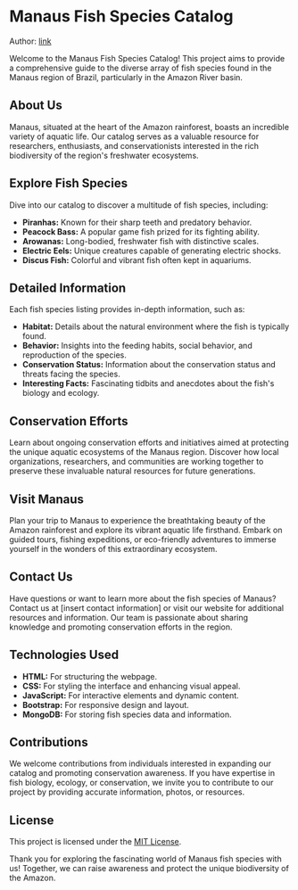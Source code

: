 # Manaus Fish Species Catalog

Author: [link](https://github.com/lukaszsolecki/Manaus)

Welcome to the Manaus Fish Species Catalog! This project aims to provide a comprehensive guide to the diverse array of fish species found in the Manaus region of Brazil, particularly in the Amazon River basin.

## About Us

Manaus, situated at the heart of the Amazon rainforest, boasts an incredible variety of aquatic life. Our catalog serves as a valuable resource for researchers, enthusiasts, and conservationists interested in the rich biodiversity of the region's freshwater ecosystems.

## Explore Fish Species

Dive into our catalog to discover a multitude of fish species, including:

- **Piranhas:** Known for their sharp teeth and predatory behavior.
- **Peacock Bass:** A popular game fish prized for its fighting ability.
- **Arowanas:** Long-bodied, freshwater fish with distinctive scales.
- **Electric Eels:** Unique creatures capable of generating electric shocks.
- **Discus Fish:** Colorful and vibrant fish often kept in aquariums.

## Detailed Information

Each fish species listing provides in-depth information, such as:

- **Habitat:** Details about the natural environment where the fish is typically found.
- **Behavior:** Insights into the feeding habits, social behavior, and reproduction of the species.
- **Conservation Status:** Information about the conservation status and threats facing the species.
- **Interesting Facts:** Fascinating tidbits and anecdotes about the fish's biology and ecology.

## Conservation Efforts

Learn about ongoing conservation efforts and initiatives aimed at protecting the unique aquatic ecosystems of the Manaus region. Discover how local organizations, researchers, and communities are working together to preserve these invaluable natural resources for future generations.

## Visit Manaus

Plan your trip to Manaus to experience the breathtaking beauty of the Amazon rainforest and explore its vibrant aquatic life firsthand. Embark on guided tours, fishing expeditions, or eco-friendly adventures to immerse yourself in the wonders of this extraordinary ecosystem.

## Contact Us

Have questions or want to learn more about the fish species of Manaus? Contact us at [insert contact information] or visit our website for additional resources and information. Our team is passionate about sharing knowledge and promoting conservation efforts in the region.

## Technologies Used

- **HTML:** For structuring the webpage.
- **CSS:** For styling the interface and enhancing visual appeal.
- **JavaScript:** For interactive elements and dynamic content.
- **Bootstrap:** For responsive design and layout.
- **MongoDB:** For storing fish species data and information.

## Contributions

We welcome contributions from individuals interested in expanding our catalog and promoting conservation awareness. If you have expertise in fish biology, ecology, or conservation, we invite you to contribute to our project by providing accurate information, photos, or resources.

## License

This project is licensed under the [MIT License](LICENSE).

Thank you for exploring the fascinating world of Manaus fish species with us! Together, we can raise awareness and protect the unique biodiversity of the Amazon.
